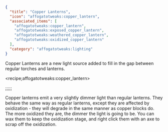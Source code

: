 ```json
{
  "title": "Copper Lanterns",
  "icon": "affogatotweaks:copper_lantern",
  "associated_items": [
    "affogatotweaks:copper_lantern",
    "affogatotweaks:exposed_copper_lantern",
    "affogatotweaks:weathered_copper_lantern",
    "affogatotweaks:oxidized_copper_lantern"
  ],
  "category": "affogatotweaks:lighting"
}
```

Copper Lanterns are a new light source added to fill in the gap between regular torches and lanterns.

<recipe;affogatotweaks:copper_lantern>

;;;;;

Copper lanterns emit a very slightly dimmer light than regular lanterns. They behave the same way as regular lanterns, except they are affected by oxidization - they will degrade in the same manner as copper blocks do. The more oxidized they are, the dimmer the light is going to be. You can wax them to keep the oxidization stage, and right click them with an axe to scrap off the oxidization.